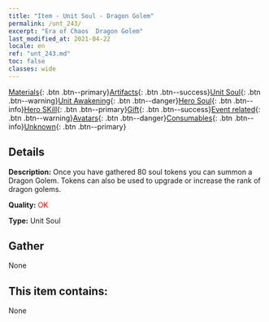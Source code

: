 ```yaml
---
title: "Item - Unit Soul - Dragon Golem"
permalink: /unt_243/
excerpt: "Era of Chaos  Dragon Golem"
last_modified_at: 2021-04-22
locale: en
ref: "unt_243.md"
toc: false
classes: wide
---
```

 [Materials](/Items/){: .btn .btn--primary}[Artifacts](/Items/Artifacts/){: .btn .btn--success}[Unit Soul](/Items/UnitSoul/){: .btn .btn--warning}[Unit Awakening](/Items/UnitAwakening/){: .btn .btn--danger}[Hero Soul](/Items/HeroSoul/){: .btn .btn--info}[Hero SKill](/Items/HeroSkill/){: .btn .btn--primary}[Gift](/Items/Gift/){: .btn .btn--success}[Event related](/Items/Events/){: .btn .btn--warning}[Avatars](/Items/Avatars/){: .btn .btn--danger}[Consumables](/Items/Consumables/){: .btn .btn--info}[Unknown](/Items/Unknown/){: .btn .btn--primary}

## Details
 **Description:** Once you have gathered 80 soul tokens you can summon a Dragon Golem. Tokens can also be used to upgrade or increase the rank of dragon golems.

 **Quality:** <span style="color: #FF0000">OK</span>

 **Type:** Unit Soul

## Gather

  None

## This item contains:

  None

